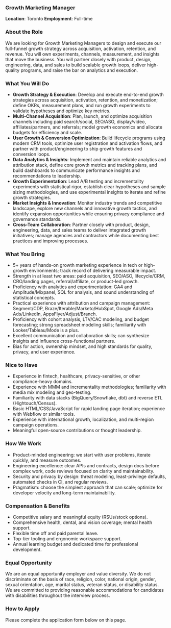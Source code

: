 ### Growth Marketing Manager

**Location**: Toronto
**Employment**: Full-time

### About the Role
We are looking for Growth Marketing Managers to design and execute our full-funnel growth strategy across acquisition, activation, retention, and revenue. You will own experiments, channels, measurement, and insights that move the business. You will partner closely with product, design, engineering, data, and sales to build scalable growth loops, deliver high-quality programs, and raise the bar on analytics and execution.

### What You Will Do
- **Growth Strategy & Execution**: Develop and execute end-to-end growth strategies across acquisition, activation, retention, and monetization; define OKRs, measurement plans, and run growth experiments to validate hypotheses and optimize key metrics.
- **Multi-Channel Acquisition**: Plan, launch, and optimize acquisition channels including paid search/social, SEO/ASO, display/video, affiliates/partners, and referrals; model growth economics and allocate budgets for efficiency and scale.
- **User Growth & Conversion Optimization**: Build lifecycle programs using modern CRM tools, optimize user registration and activation flows, and partner with product/engineering to ship growth features and conversion loops.
- **Data Analytics & Insights**: Implement and maintain reliable analytics and attribution stack, define core growth metrics and tracking plans, and build dashboards to communicate performance insights and recommendations to leadership.
- **Growth Experimentation**: Lead A/B testing and incrementality experiments with statistical rigor, establish clear hypotheses and sample sizing methodologies, and use experimental insights to iterate and refine growth strategies.
- **Market Insights & Innovation**: Monitor industry trends and competitive landscape, explore new channels and innovative growth tactics, and identify expansion opportunities while ensuring privacy compliance and governance standards.
- **Cross-Team Collaboration**: Partner closely with product, design, engineering, data, and sales teams to deliver integrated growth initiatives; manage agencies and contractors while documenting best practices and improving processes.

### What You Bring
- 5+ years of hands-on growth marketing experience in tech or high-growth environments; track record of delivering measurable impact.
- Strength in at least two areas: paid acquisition, SEO/ASO, lifecycle/CRM, CRO/landing pages, referral/affiliate, or product-led growth.
- Proficiency with analytics and experimentation: GA4 and Amplitude/Mixpanel, SQL for analysis, and sound understanding of statistical concepts.
- Practical experience with attribution and campaign management: Segment/CDP, Braze/Iterable/Marketo/HubSpot, Google Ads/Meta Ads/LinkedIn, AppsFlyer/Adjust/Branch.
- Proficiency with cohort analysis, LTV/CAC modeling, and budget forecasting; strong spreadsheet modeling skills; familiarity with Looker/Tableau/Mode is a plus.
- Excellent communication and collaboration skills; can synthesize insights and influence cross-functional partners.
- Bias for action, ownership mindset, and high standards for quality, privacy, and user experience.

### Nice to Have
- Experience in fintech, healthcare, privacy-sensitive, or other compliance-heavy domains.
- Experience with MMM and incrementality methodologies; familiarity with media mix modeling and geo-testing.
- Familiarity with data stacks (BigQuery/Snowflake, dbt) and reverse ETL (Hightouch/Census).
- Basic HTML/CSS/JavaScript for rapid landing page iteration; experience with Webflow or similar tools.
- Experience with international growth, localization, and multi-region campaign operations.
- Meaningful open-source contributions or thought leadership.

### How We Work
- Product-minded engineering: we start with user problems, iterate quickly, and measure outcomes.
- Engineering excellence: clear APIs and contracts, design docs before complex work, code reviews focused on clarity and maintainability.
- Security and privacy by design: threat modeling, least-privilege defaults, automated checks in CI, and regular reviews.
- Pragmatism: choose the simplest approach that can scale; optimize for developer velocity and long-term maintainability.

### Compensation & Benefits
- Competitive salary and meaningful equity (RSUs/stock options).
- Comprehensive health, dental, and vision coverage; mental health support.
- Flexible time off and paid parental leave.
- Top-tier tooling and ergonomic workspace support.
- Annual learning budget and dedicated time for professional development.

### Equal Opportunity
We are an equal opportunity employer and value diversity. We do not discriminate on the basis of race, religion, color, national origin, gender, sexual orientation, age, marital status, veteran status, or disability status. We are committed to providing reasonable accommodations for candidates with disabilities throughout the interview process.

### How to Apply
Please complete the application form below on this page.
